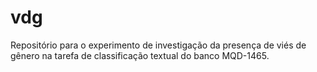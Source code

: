 # vdg
Repositório para o experimento de investigação da presença de viés de gênero na tarefa de classificação textual do banco MQD-1465.
